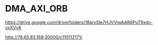 # DMA_AXI_ORB

https://drive.google.com/drive/folders/18arySIe7HJVViwAAR6PuTRxdc-yxXVyK

http://78.65.83.168:30000/c110112171/
